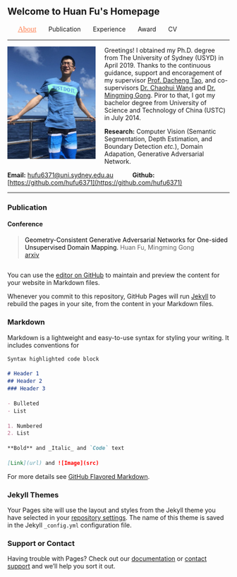 ## Welcome to Huan Fu's Homepage

&nbsp; &nbsp; &nbsp; <a href="#aboutme" style="color:coral; font-family:fantasy; font-size: 120%;">About</a> &nbsp; &nbsp; &nbsp; Publication &nbsp; &nbsp; &nbsp; Experience &nbsp; &nbsp; &nbsp; Award &nbsp; &nbsp; &nbsp; CV       

---
<a name="aboutme"></a>
<img align="left" width="200" height="255" src="photo/huanfu_photo.JPG" style="padding-right: 20px">

Greetings! I obtained my Ph.D. degree from The University of Sydney (USYD) in April 2019. Thanks to the continuous guidance, support and encoragement of my supervisor [Prof. Dacheng Tao](https://sydney.edu.au/engineering/people/dacheng.tao.php), and co-supervisors [Dr. Chaohui Wang](http://igm.univ-mlv.fr/~cwang/index.php) and [Dr. Mingming Gong](https://mgong2.github.io/). Piror to that, I got my bachelor degree from University of Science and Technology of China (USTC) in July 2014.

**Research:** Computer Vision (Semantic Segmentation, Depth Estimation, and Boundary Detection *etc.*), Domain Adapation, Generative Adversarial Network.

**Email:** hufu6371@uni.sydney.edu.au &nbsp; &nbsp; &nbsp; &nbsp; &nbsp; **Github:** [https://github.com/hufu6371](https://github.com/hufu6371)

---

### Publication
#### Conference
><font style="color:black; font-size: 100%;">Geometry-Consistent Generative Adversarial Networks for One-sided Unsupervised Domain Mapping. </font>
>Huan Fu, Mingming Gong <br/>
>[arxiv](https://arxiv.org/abs/1809.05852) <br/>



##
You can use the [editor on GitHub](https://github.com/hufu6371/huanfu/edit/master/index.md) to maintain and preview the content for your website in Markdown files.

Whenever you commit to this repository, GitHub Pages will run [Jekyll](https://jekyllrb.com/) to rebuild the pages in your site, from the content in your Markdown files.

### Markdown

Markdown is a lightweight and easy-to-use syntax for styling your writing. It includes conventions for

```markdown
Syntax highlighted code block

# Header 1
## Header 2
### Header 3

- Bulleted
- List

1. Numbered
2. List

**Bold** and _Italic_ and `Code` text

[Link](url) and ![Image](src)
```

For more details see [GitHub Flavored Markdown](https://guides.github.com/features/mastering-markdown/).

### Jekyll Themes

Your Pages site will use the layout and styles from the Jekyll theme you have selected in your [repository settings](https://github.com/hufu6371/huanfu/settings). The name of this theme is saved in the Jekyll `_config.yml` configuration file.

### Support or Contact

Having trouble with Pages? Check out our [documentation](https://help.github.com/categories/github-pages-basics/) or [contact support](https://github.com/contact) and we’ll help you sort it out.
